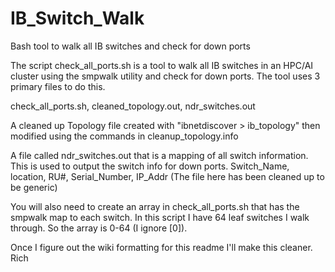 # IB_Switch_Walk
Bash tool to walk all IB switches and check for down ports


The script check_all_ports.sh is a tool to walk all IB switches in an HPC/AI cluster using the smpwalk utility and check for down ports. The tool uses 3 primary files to do this. 

check_all_ports.sh, cleaned_topology.out, 
ndr_switches.out

A cleaned up Topology file created with "ibnetdiscover > ib_topology" then modified using the commands in cleanup_topology.info

A file called ndr_switches.out that is a mapping of all switch information. This is used to output the switch info for down ports.
Switch_Name, location, RU#, Serial_Number, IP_Addr (The file here has been cleaned up to be generic)

You will also need to create an array in check_all_ports.sh that has the smpwalk map to each switch. In this script I have 64 leaf switches I walk through. So the array is 0-64 (I ignore [0]). 

Once I figure out the wiki formatting for this readme I'll make this cleaner. 
Rich
